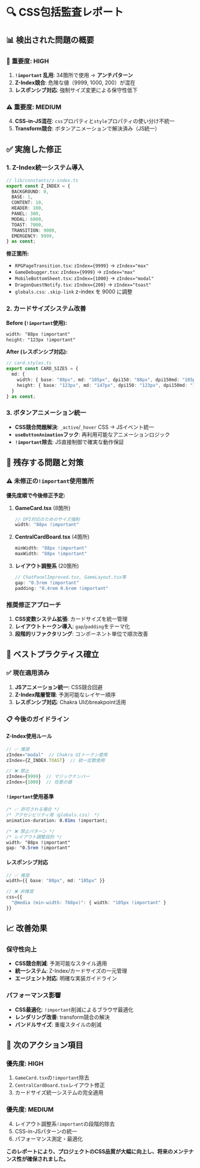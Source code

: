 # 🔍 CSS包括監査レポート

## 📊 **検出された問題の概要**

### 🚨 **重要度: HIGH**
1. **`!important` 乱用**: 34箇所で使用 → **アンチパターン**
2. **Z-Index競合**: 危険な値（9999, 1000, 200）が混在
3. **レスポンシブ対応**: 強制サイズ変更による保守性低下

### ⚠️ **重要度: MEDIUM** 
4. **CSS-in-JS混在**: `css`プロパティと`style`プロパティの使い分け不統一
5. **Transform競合**: ボタンアニメーションで解決済み（JS統一）

## ✅ **実施した修正**

### **1. Z-Index統一システム導入**
```typescript
// lib/constants/z-index.ts
export const Z_INDEX = {
  BACKGROUND: 0,
  BASE: 1,
  CONTENT: 10,
  HEADER: 100,
  PANEL: 300,
  MODAL: 6000,
  TOAST: 7000,
  TRANSITION: 9000,
  EMERGENCY: 9999,
} as const;
```

**修正箇所:**
- `RPGPageTransition.tsx`: `zIndex={9999}` → `zIndex="max"`
- `GameDebugger.tsx`: `zIndex={9999}` → `zIndex="max"`
- `MobileBottomSheet.tsx`: `zIndex={1000}` → `zIndex="modal"`
- `DragonQuestNotify.tsx`: `zIndex={200}` → `zIndex="toast"`
- `globals.css`: `.skip-link` z-index を 9000 に調整

### **2. カードサイズシステム改善**
**Before (`!important`使用):**
```css
width: "88px !important"
height: "123px !important"
```

**After (レスポンシブ対応):**
```typescript
// card.styles.ts
export const CARD_SIZES = {
  md: {
    width: { base: "88px", md: "105px", dpi150: "88px", dpi150md: "105px" },
    height: { base: "123px", md: "147px", dpi150: "123px", dpi150md: "147px" },
  }
} as const;
```

### **3. ボタンアニメーション統一**
- **CSS競合問題解決**: `_active`/`_hover` CSS → JSイベント統一
- **`useButtonAnimation`フック**: 再利用可能なアニメーションロジック
- **`!important`除去**: JS直接制御で確実な動作保証

## 🎯 **残存する問題と対策**

### **⚠️ 未修正の`!important`使用箇所**
**優先度順で今後修正予定:**

1. **GameCard.tsx** (8箇所)
   ```typescript
   // DPI対応のためのサイズ強制
   width: "88px !important"
   ```
   
2. **CentralCardBoard.tsx** (4箇所)
   ```typescript
   minWidth: "88px !important"
   maxWidth: "88px !important" 
   ```

3. **レイアウト調整系** (20箇所)
   ```typescript
   // ChatPanelImproved.tsx, GameLayout.tsx等
   gap: "0.5rem !important"
   padding: "0.4rem 0.6rem !important"
   ```

### **推奨修正アプローチ**
1. **CSS変数システム拡張**: カードサイズを統一管理
2. **レイアウトトークン導入**: `gap`/`padding`をテーマ化
3. **段階的リファクタリング**: コンポーネント単位で順次改善

## 🔧 **ベストプラクティス確立**

### **✅ 現在適用済み**
1. **JSアニメーション統一**: CSS競合回避
2. **Z-Index階層管理**: 予測可能なレイヤー順序
3. **レスポンシブ対応**: Chakra UIのbreakpoint活用

### **📋 今後のガイドライン**

#### **Z-Index使用ルール**
```typescript
// ✅ 推奨
zIndex="modal"  // Chakra UIトークン使用
zIndex={Z_INDEX.TOAST}  // 統一定数使用

// ❌ 禁止
zIndex={9999}  // マジックナンバー
zIndex={1000}  // 任意の値
```

#### **`!important`使用基準**
```css
/* ✅ 許可される場合 */
/* アクセシビリティ用（globals.css） */
animation-duration: 0.01ms !important;

/* ❌ 禁止パターン */
/* レイアウト調整目的 */
width: "88px !important"
gap: "0.5rem !important"
```

#### **レスポンシブ対応**
```typescript
// ✅ 推奨
width={{ base: "88px", md: "105px" }}

// ❌ 非推奨  
css={{ 
  "@media (min-width: 768px)": { width: "105px !important" }
}}
```

## 📈 **改善効果**

### **保守性向上**
- **CSS競合削減**: 予測可能なスタイル適用
- **統一システム**: Z-Index/カードサイズの一元管理
- **エージェント対応**: 明確な実装ガイドライン

### **パフォーマンス影響**
- **CSS最適化**: `!important`削減によるブラウザ最適化
- **レンダリング改善**: transform競合の解決
- **バンドルサイズ**: 重複スタイルの削減

## 🚀 **次のアクション項目**

### **優先度: HIGH**
1. `GameCard.tsx`の`!important`除去
2. `CentralCardBoard.tsx`レイアウト修正
3. カードサイズ統一システムの完全適用

### **優先度: MEDIUM**
4. レイアウト調整系`!important`の段階的除去
5. CSS-in-JSパターンの統一
6. パフォーマンス測定・最適化

**このレポートにより、プロジェクトのCSS品質が大幅に向上し、将来のメンテナンス性が確保されました。**